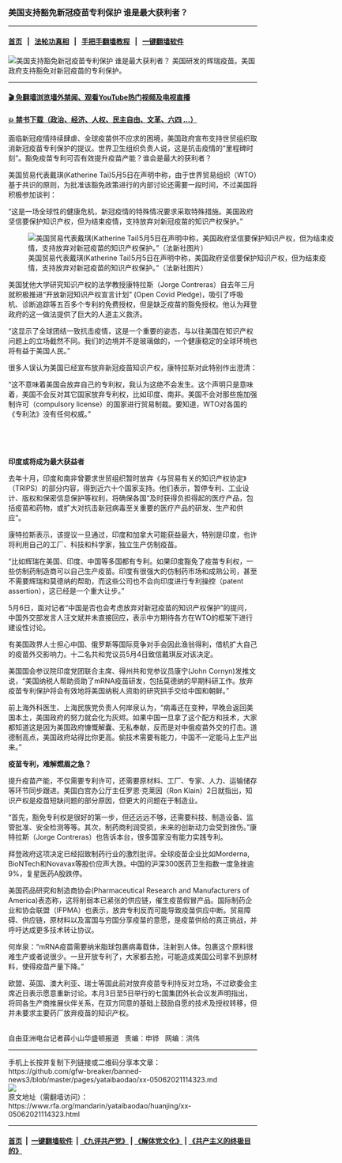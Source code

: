 ### 美国支持豁免新冠疫苗专利保护  谁是最大获利者？
------------------------

#### [首页](https://github.com/gfw-breaker/banned-news3/blob/master/README.md) &nbsp;&nbsp;|&nbsp;&nbsp; [法轮功真相](https://github.com/begood0513/basic/blob/master/README.md)  &nbsp;&nbsp;|&nbsp;&nbsp; [手把手翻墙教程](https://github.com/gfw-breaker/guides/wiki)  &nbsp;&nbsp;|&nbsp;&nbsp; [一键翻墙软件](https://github.com/gfw-breaker/nogfw/blob/master/README.md)  



<div id="headerimg">
 <img alt="美国支持豁免新冠疫苗专利保护  谁是最大获利者？" src="https://www.rfa.org/mandarin/yataibaodao/huanjing/xx-05062021114323.html/@@images/ec9dc01c-46b1-4cfc-a922-5ae795e13ab6.jpeg" title="美国支持豁免新冠疫苗专利保护  谁是最大获利者？"/>
 <span class="lead_image_caption">
  美国研发的辉瑞疫苗。美国政府支持豁免对新冠疫苗的专利保护。
 </span>
 <!-- zoomattribute -->
</div>

<hr/>


#### [ 🎬  免翻墙浏览墙外禁闻、观看YouTube热门视频及电视直播](https://github.com/gfw-breaker/HelloWorld)

#### [ 💥  禁书下载（政治、经济、人权、民主自由、文革、六四 ...）](https://github.com/gfw-breaker/books/blob/master/README.md)

<div id="storytext">
 <p>
 </p>
 <p>
  面临新冠疫情持续肆虐、全球疫苗供不应求的困境，美国政府宣布支持世贸组织取消新冠疫苗专利保护的提议。世界卫生组织负责人说，这是抗击疫情的“里程碑时刻”。豁免疫苗专利可否有效提升疫苗产能？谁会是最大的获利者？
 </p>
 <p>
  美国贸易代表戴琪(Katherine Tai)5月5日在声明中称，由于世界贸易组织（WTO）基于共识的原则，为批准该豁免政策进行的内部讨论还需要一段时间，不过美国将积极参加谈判：
 </p>
 <p>
  “这是一场全球性的健康危机，新冠疫情的特殊情况要求采取特殊措施。美国政府坚信要保护知识产权，但为结束疫情，支持放弃对新冠疫苗的知识产权保护。”
 </p>
 <p>
  <figure class="image-richtext image-inline captioned" style="width:620px;">
   <img alt="美国贸易代表戴琪(Katherine Tai)5月5日在声明中称，美国政府坚信要保护知识产权，但为结束疫情，支持放弃对新冠疫苗的知识产权保护。”（法新社图片）" src="https://www.rfa.org/mandarin/yataibaodao/huanjing/xx-05062021114323.html/xx0506a.jpg/@@images/8b9838c0-1239-48eb-b1e5-39b1ec9086b3.jpeg" title="xx0506a.jpg"/>
   <figcaption class="image-caption">
    美国贸易代表戴琪(Katherine Tai)5月5日在声明中称，美国政府坚信要保护知识产权，但为结束疫情，支持放弃对新冠疫苗的知识产权保护。”（法新社图片）
   </figcaption>
   <small>
   </small>
  </figure>
 </p>
 <p>
  美国犹他大学研究知识产权的法学教授康特拉斯（Jorge Contreras）自去年三月就积极推进“开放新冠知识产权宣言计划” (Open Covid Pledge)，吸引了呼吸机、诊断追踪等五百多个专利的免费授权，但是缺乏疫苗的豁免授权。他认为拜登政府的这一做法提供了巨大的人道主义救济。
 </p>
 <p>
  “这显示了全球团结一致抗击疫情，这是一个重要的姿态，与以往美国在知识产权问题上的立场截然不同。我们的边境并不是玻璃做的，一个健康稳定的全球环境也将有益于美国人民。”
 </p>
 <p>
  很多人误认为美国已经宣布放弃新冠疫苗知识产权，康特拉斯对此特别作出澄清：
 </p>
 <p>
  “这不意味着美国会放弃自己的专利权，我认为这绝不会发生。这个声明只是意味着，美国不会反对其它国家放弃专利权，比如印度、南非。美国不会对那些施加强制许可（compulsory license）的国家进行贸易制裁。要知道，WTO对各国的《专利法》没有任何权威。”
 </p>
 <p>
  <br/>
 </p>
 <p>
  <br/>
 </p>
 <p>
  <strong>
   印度或将成为最大获益者
  </strong>
 </p>
 <p>
  去年十月，印度和南非曾要求世贸组织暂时放弃《与贸易有关的知识产权协定》（TRIPS）的部分内容，得到近六十个国家支持。他们表示，暂停专利、工业设计、版权和保密信息保护等权利，将确保各国“及时获得负担得起的医疗产品，包括疫苗和药物，或扩大对抗击新冠病毒至关重要的医疗产品的研发、生产和供应”。
 </p>
 <p>
  康特拉斯表示，该提议一旦通过，印度和加拿大可能获益最大，特别是印度，也许将利用自己的工厂、科技和科学家，独立生产仿制疫苗。
 </p>
 <p>
  “比如辉瑞在美国、印度、中国等多国都有专利。如果印度豁免了疫苗专利权，一些仿制药制造商可以自己生产疫苗。印度有很强大的仿制药市场和成熟公司，甚至不需要辉瑞和莫德纳的帮助，而这些公司也不会向印度进行专利操控（patent assertion），这已经是一个重大让步。”
 </p>
 <p>
  5月6日，面对记者“中国是否也会考虑放弃对新冠疫苗的知识产权保护”的提问，中国外交部发言人汪文斌并未直接回应，表示中方期待各方在WTO的框架下进行建设性讨论。
 </p>
 <p>
  有美国政界人士担心中国、俄罗斯等国际竞争对手会因此渔翁得利，借机扩大自己的疫苗外交影响力。十二名共和党议员5月4日致信戴琪反对该决定。
 </p>
 <p>
  美国国会参议院印度党团联合主席、得州共和党参议员康宁(John Cornyn)发推文说，“美国纳税人帮助资助了mRNA疫苗研发，包括莫德纳的早期科研工作。放弃疫苗专利保护将会有效地将美国纳税人资助的研究拱手交给中国和朝鲜。”
 </p>
 <p>
  前上海外科医生、上海民族党负责人何岸泉认为，“病毒还在变种，早晚会返回美国本土，美国政府的努力就会化为灰烬。如果中国一旦拿了这个配方和技术，大家都知道这是因为美国政府慷慨解囊、无私奉献，反而是对中俄疫苗外交的打击。道德制高点，美国政府站得比你更高。偷技术需要有能力，中国不一定能马上生产出来。”
 </p>
 <p>
  <strong>
   疫苗专利，难解燃眉之急？
  </strong>
 </p>
 <p>
  提升疫苗产能，不仅需要专利许可，还需要原材料、工厂、专家、人力、运输储存等环节同步跟进。美国白宫办公厅主任罗恩·克莱因（Ron Klain）2日就指出，知识产权是疫苗短缺问题的部分原因，但更大的问题在于制造业。
 </p>
 <p>
  “首先，豁免专利权是很好的第一步，但还远远不够，还需要科技、制造设备、监管批准、安全检测等等。其次，制药商利润受损，未来的创新动力会受到挫伤。”康特拉斯（Jorge Contreras）也告诉本台，很多国家没有能力实践专利。
 </p>
 <p>
  拜登政府这项决定已经招致制药行业的激烈批评。全球疫苗企业比如Morderna, BioNTech和Novavax等股价应声大跌。中国的沪深300医药卫生指数一度急挫逾9%，复星医药A股跌停。
 </p>
 <p>
  美国药品研究和制造商协会(Pharmaceutical Research and Manufacturers of America)表态称，这将削弱本已紧张的供应链，催生疫苗假冒产品。国际制药企业和协会联盟（IFPMA）也表示，放弃专利反而可能导致疫苗供应中断。贸易障碍、供应链，原材料以及富国与穷国分享疫苗的意愿，是疫苗供给的真正挑战，并呼吁达成更多技术转让协议。
 </p>
 <p>
  何岸泉：“mRNA疫苗需要纳米脂球包裹病毒载体，注射到人体。包裹这个原料很难生产或者说很少。一旦开放专利了，大家都去抢，可能造成美国公司拿不到原材料，使得疫苗产量下降。”
 </p>
 <p>
  欧盟、英国、澳大利亚、瑞士等国此前对放弃疫苗专利持反对立场，不过欧委会主席近日表示愿意重新讨论。本月3日至5日举行的七国集团外长会议发声明指出，将同各生产商推展伙伴关系，在双方同意的基础上鼓励自愿的技术及授权转移，但并未要求主要药厂放弃疫苗的知识产权。
 </p>
 <p>
  <br/>
  自由亚洲电台记者薛小山华盛顿报道   责编：申铧   网编：洪伟
 </p>
</div>

<hr/>
手机上长按并复制下列链接或二维码分享本文章：<br/>
https://github.com/gfw-breaker/banned-news3/blob/master/pages/yataibaodao/xx-05062021114323.md <br/>
<a href='https://github.com/gfw-breaker/banned-news3/blob/master/pages/yataibaodao/xx-05062021114323.md'><img src='https://github.com/gfw-breaker/banned-news3/blob/master/pages/yataibaodao/xx-05062021114323.md.png'/></a> <br/>
原文地址（需翻墙访问）：https://www.rfa.org/mandarin/yataibaodao/huanjing/xx-05062021114323.html


------------------------
#### [首页](https://github.com/gfw-breaker/banned-news3/blob/master/README.md) &nbsp;|&nbsp; [一键翻墙软件](https://github.com/gfw-breaker/nogfw/blob/master/README.md) &nbsp;| [《九评共产党》](https://github.com/gfw-breaker/9ping.md/blob/master/README.md#九评之一评共产党是什么) | [《解体党文化》](https://github.com/gfw-breaker/jtdwh.md/blob/master/README.md) | [《共产主义的终极目的》](https://github.com/gfw-breaker/gczydzjmd.md/blob/master/README.md)


<img src='http://gfw-breaker.win/banned-news3/pages/yataibaodao/xx-05062021114323.md' width='0px' height='0px'/>